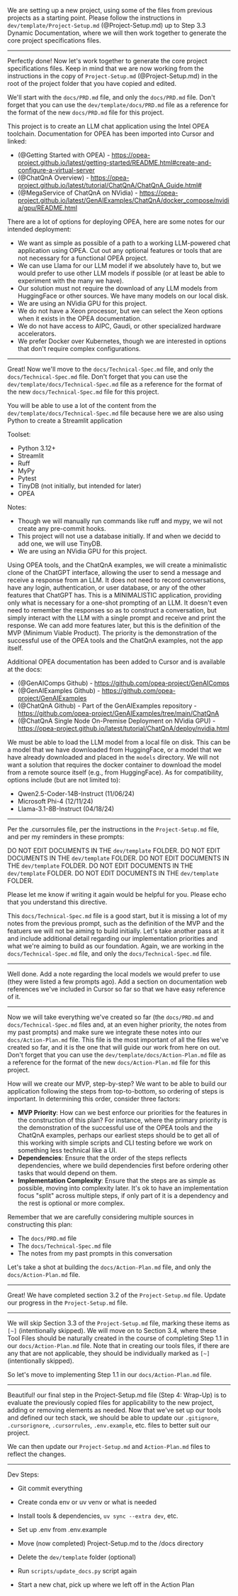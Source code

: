 We are setting up a new project, using some of the files from previous projects as a starting point. Please follow the instructions in `dev/template/Project-Setup.md` (@Project-Setup.md) up to Step 3.3 Dynamic Documentation, where we will then work together to generate the core project specifications files.

---

Perfectly done! Now let's work together to generate the core project specifications files. Keep in mind that we are now working from the instructions in the copy of `Project-Setup.md` (@Project-Setup.md) in the root of the project folder that you have copied and edited.

We'll start with the `docs/PRD.md` file, and only the `docs/PRD.md` file. Don't forget that you can use the `dev/template/docs/PRD.md` file as a reference for the format of the new `docs/PRD.md` file for this project.

This project is to create an LLM chat application using the Intel OPEA toolchain. Documentation for OPEA has been imported into Cursor and linked:

- (@Getting Started with OPEA) - https://opea-project.github.io/latest/getting-started/README.html#create-and-configure-a-virtual-server
- (@ChatQnA Overview) - https://opea-project.github.io/latest/tutorial/ChatQnA/ChatQnA_Guide.html#
- (@MegaService of ChatQnA on NVidia) - https://opea-project.github.io/latest/GenAIExamples/ChatQnA/docker_compose/nvidia/gpu/README.html

There are a lot of options for deploying OPEA, here are some notes for our intended deployment:
- We want as simple as possible of a path to a working LLM-powered chat application using OPEA. Cut out any optional features or tools that are not necessary for a functional OPEA project.
- We can use Llama for our LLM model if we absolutely have to, but we would prefer to use other LLM models if possible (or at least be able to experiment with the many we have).
- Our solution must not require the download of any LLM models from HuggingFace or other sources. We have many models on our local disk.
- We are using an NVidia GPU for this project.
- We do not have a Xeon processor, but we can select the Xeon options when it exists in the OPEA documentation.
- We do not have access to AIPC, Gaudi, or other specialized hardware accelerators.
- We prefer Docker over Kubernetes, though we are interested in options that don't require complex configurations.

---

Great! Now we'll move to the `docs/Technical-Spec.md` file, and only the `docs/Technical-Spec.md` file. Don't forget that you can use the `dev/template/docs/Technical-Spec.md` file as a reference for the format of the new `docs/Technical-Spec.md` file for this project.

You will be able to use a lot of the content from the `dev/template/docs/Technical-Spec.md` file because here we are also using Python to create a Streamlit application

Toolset:
- Python 3.12+
- Streamlit
- Ruff
- MyPy
- Pytest
- TinyDB (not initially, but intended for later)
- OPEA

Notes:
- Though we will manually run commands like ruff and mypy, we wil not create any pre-commit hooks.
- This project will not use a database initially. If and when we decidd to add one, we will use TinyDB.
- We are using an NVidia GPU for this project.

Using OPEA tools, and the ChatQnA examples, we will create a minimalistic clone of the ChatGPT interface, allowing the user to send a message and receive a response from an LLM. It does not need to record conversations, have any login, authentication, or user database, or any of the other features that ChatGPT has.  This is a MINIMALISTIC application, providing only what is necessary for a one-shot prompting of an LLM. It doesn't even need to remember the responses so as to construct a conversation, but simply interact with the LLM with a single prompt and receive and print the response. We can add more features later, but this is the definition of the MVP (Minimum Viable Product). The priority is the demonstration of the successful use of the OPEA tools and the ChatQnA examples, not the app itself.

Additional OPEA documentation has been added to Cursor and is available at the docs:

- (@GenAIComps Github) - https://github.com/opea-project/GenAIComps
- (@GenAIExamples Github) - https://github.com/opea-project/GenAIExamples
- (@ChatQnA Github) - Part of the GenAIExamples repository - https://github.com/opea-project/GenAIExamples/tree/main/ChatQnA
- (@ChatQnA Single Node On-Premise Deployment on NVidia GPU) - https://opea-project.github.io/latest/tutorial/ChatQnA/deploy/nvidia.html

We must be able to load the LLM model from a local file on disk. This can be a model that we have downloaded from HuggingFace, or a model that we have already downloaded and placed in the `models` directory. We will not want a solution that requires the docker container to download the model from a remote source itself (e.g., from HuggingFace). As for compatibility, options include (but are not limited to):

- Qwen2.5-Coder-14B-Instruct (11/06/24)
- Microsoft Phi-4 (12/11/24)
- Llama-3.1-8B-Instruct (04/18/24)

---

Per the .cursorrules file, per the instructions in the `Project-Setup.md` file, and per my reminders in these prompts:

DO NOT EDIT DOCUMENTS IN THE `dev/template` FOLDER.
DO NOT EDIT DOCUMENTS IN THE `dev/template` FOLDER.
DO NOT EDIT DOCUMENTS IN THE `dev/template` FOLDER.
DO NOT EDIT DOCUMENTS IN THE `dev/template` FOLDER.
DO NOT EDIT DOCUMENTS IN THE `dev/template` FOLDER.

Please let me know if writing it again would be helpful for you.  Please echo that you understand this directive.

This `docs/Technical-Spec.md` file is a good start, but it is missing a lot of my notes from the previous prompt, such as the definition of the MVP and the featuers we will not be aiming to build initially. Let's take another pass at it and include additional detail regarding our implementation priorities and what we're aiming to build as our foundation. Again, we are working in the `docs/Technical-Spec.md` file, and only the `docs/Technical-Spec.md` file.

---

Well done.  Add a note regarding the local models we would prefer to use (they were listed a few prompts ago).  Add a section on documentation web references we've included in Cursor so far so that we have easy reference of it.  

---

Now we will take everything we've created so far (the `docs/PRD.md` and `docs/Technical-Spec.md` files and, at an even higher priority, the notes from my past prompts) and make sure we integrate these notes into our `docs/Action-Plan.md` file. This file is the most important of all the files we've created so far, and it is the one that will guide our work from here on out. Don't forget that you can use the `dev/template/docs/Action-Plan.md` file as a reference for the format of the new `docs/Action-Plan.md` file for this project.

How will we create our MVP, step-by-step? We want to be able to build our application following the steps from top-to-bottom, so ordering of steps is important. In determining this order, consider three factors:

- **MVP Priority**: How can we best enforce our priorities for the features in the construction of this plan? For instance, where the primary priority is the demonstration of the successful use of the OPEA tools and the ChatQnA examples, perhaps our earliest steps should be to get all of this working with simple scripts and CLI testing before we work on something less technical like a UI.
- **Dependencies**: Ensure that the order of the steps reflects dependencies, where we build dependencies first before ordering other tasks that would depend on them.
- **Implementation Complexity**: Ensure that the steps are as simple as possible, moving into complexity later. It's ok to have an implementation focus "split" across multiple steps, if only part of it is a dependency and the rest is optional or more complex.  

Remember that we are carefully considering multiple sources in constructing this plan:

- The `docs/PRD.md` file
- The `docs/Technical-Spec.md` file
- The notes from my past prompts in this conversation

Let's take a shot at building the `docs/Action-Plan.md` file, and only the `docs/Action-Plan.md` file.

---

Great! We have completed section 3.2 of the `Project-Setup.md` file. Update our progress in the `Project-Setup.md` file.

---

We will skip Section 3.3 of the `Project-Setup.md` file, marking these items as `[~]` (intentionally skipped). We will move on to Section 3.4, where these Tool Files should be naturally created in the course of completing Step 1.1 in our `docs/Action-Plan.md` file. Note that in creating our tools files, if there are any that are not applicable, they should be individually marked as `[~]` (intentionally skipped).

So let's move to implementing Step 1.1 in our `docs/Action-Plan.md` file.

---

Beautiful! our final step in the Project-Setup.md file (Step 4: Wrap-Up) is to evaluate the previously copied files for applicability to the new project, adding or removing elements as needed. Now that we've set up our tools and defined our tech stack, we should be able to update our `.gitignore`, `.cursorignore`, `.cursorrules`, `.env.example`, etc. files to better suit our project.

We can then update our `Project-Setup.md` and `Action-Plan.md` files to reflect the changes.

---

Dev Steps:
- Git commit everything
- Create conda env or uv venv or what is needed
- Install tools & dependencies, `uv sync --extra dev`, etc.
- Set up .env from .env.example
- Move (now completed) Project-Setup.md to the /docs directory
- Delete the `dev/template` folder (optional)
- Run `scripts/update_docs.py` script again

- Start a new chat, pick up where we left off in the Action Plan







